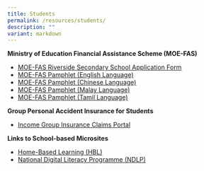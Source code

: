```yaml
---
title: Students
permalink: /resources/students/
description: ""
variant: markdown
---
```

**Ministry of Education Financial Assistance Scheme (MOE-FAS)**
* [MOE-FAS Riverside Secondary School Application Form](/files/2024%20moe%20fas%20application%20form-riversidess.pdf)
* [MOE-FAS Pamphlet (English Language)](/files/document4a_moe%20fas%20pamphet%20el.pdf)
* [MOE-FAS Pamphlet (Chinese Language)](/files/moe%20fas%20-%20chinese%20language.pdf)
* [MOE-FAS Pamphlet (Malay Language)](/files/document4c_moe%20fas%20pamphet%20ml.pdf)
* [MOE-FAS Pamphlet (Tamil Language)](/files/document4d_moe%20fas%20pamphet%20tl.pdf)

**Group Personal Accident Insurance for Students**
* [Income Group Insurance Claims Portal](https://studentgpa.incomegroupins.com.sg)

**Links to School-based Microsites**
* [Home-Based Learning (HBL)](https://go.gov.sg/riversidesechbl)
* [National Digital Literacy Programme (NDLP)](http://for.edu.sg/rssndlp)